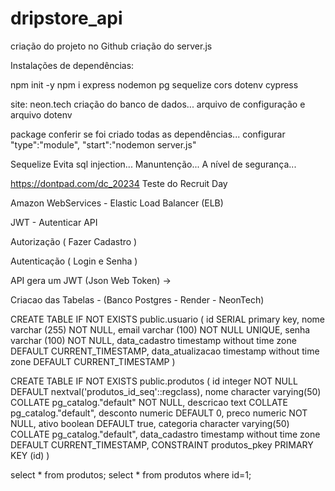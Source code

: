 # dripstore_api

criação do projeto no Github
criação do server.js

Instalações de dependências:

npm init -y
npm i express nodemon pg sequelize cors dotenv cypress


site: neon.tech
criação do banco de dados...
arquivo de configuração e arquivo dotenv

package conferir se foi criado todas as dependências...
configurar  "type":"module",
            "start":"nodemon server.js"

Sequelize
Evita sql injection...
Manuntenção...
A nível de segurança...


https://dontpad.com/dc_20234
Teste do Recruit Day

Amazon WebServices - Elastic Load Balancer (ELB)

JWT - Autenticar API

Autorização ( Fazer Cadastro ) 

Autenticação ( Login e Senha )

API gera um JWT (Json Web Token) -> 

Criacao das Tabelas - (Banco Postgres - Render - NeonTech)

CREATE TABLE IF NOT EXISTS public.usuario
(
    id SERIAL primary key,
    nome varchar (255) NOT NULL,
    email varchar (100) NOT NULL UNIQUE,
	senha varchar (100) NOT NULL,
	data_cadastro timestamp without time zone DEFAULT CURRENT_TIMESTAMP,
	data_atualizacao timestamp without time zone DEFAULT CURRENT_TIMESTAMP
)

CREATE TABLE IF NOT EXISTS public.produtos
(
    id integer NOT NULL DEFAULT nextval('produtos_id_seq'::regclass),
    nome character varying(50) COLLATE pg_catalog."default" NOT NULL,
    descricao text COLLATE pg_catalog."default",
    desconto numeric DEFAULT 0,
    preco numeric NOT NULL,
    ativo boolean DEFAULT true,
    categoria character varying(50) COLLATE pg_catalog."default",
    data_cadastro timestamp without time zone DEFAULT CURRENT_TIMESTAMP,
    CONSTRAINT produtos_pkey PRIMARY KEY (id)
)

select * from produtos;
select * from produtos where id=1;
    